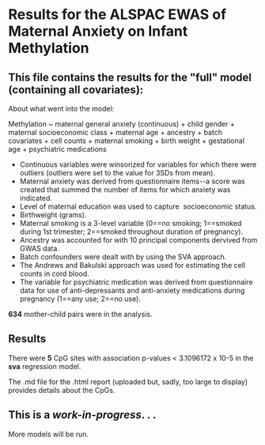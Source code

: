 # Results for the ALSPAC EWAS of Maternal Anxiety on Infant Methylation

## This file contains the results for the "full" model (containing all covariates):
About what went into the model:

Methylation ~ maternal general anxiety (continuous) + child gender + maternal socioeconomic class + maternal age + ancestry + batch covariates + cell counts + maternal smoking + birth weight + gestational age + psychiatric medications 

* Continuous variables were winsorized for variables for which there were outliers (outliers were set to the value for 3SDs from mean).
* Maternal anxiety was derived from questionnaire items--a score was created that summed the number of items for which anxiety was indicated.
* Level of maternal education was used to capture  socioeconomic status.
* Birthweight (grams).
* Maternal smoking is a 3-level variable (0==no smoking; 1==smoked during 1st trimester; 2==smoked throughout duration of pregnancy).
* Ancestry was accounted for with 10 principal components dervived from GWAS data.
* Batch confounders were dealt with by using the SVA approach.
* The Andrews and Bakulski approach was used for estimating the cell counts in cord blood.
* The variable for psychiatric medication was derived from questionnaire data for use of anti-depressants and anti-anxiety medications during pregnancy (1==any use; 2==no use).

**634** mother-child pairs were in the analysis.

## Results
There were **5** CpG sites with association p-values < 3.1096172 x 10-5 in the **sva** regression model.

The .md file for the .html report (uploaded but, sadly, too large to display) provides details about the CpGs.

## This is a *work-in-progress*. . .
More models will be run.
